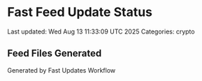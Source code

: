 # Fast Feed Update Status
Last updated: Wed Aug 13 11:33:09 UTC 2025
Categories: crypto

## Feed Files Generated

Generated by Fast Updates Workflow

